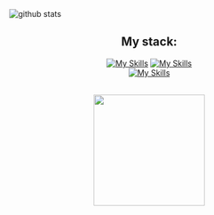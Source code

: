 <picture decoding="async" loading="lazy">
  <source media="(prefers-color-scheme: light)" srcset="https://pixel-profile.vercel.app/api/github-stats?username=nais2008&theme=fuji">
  <source media="(prefers-color-scheme: dark)" srcset="https://pixel-profile.vercel.app/api/github-stats?username=nais2008&screen_effect=true&theme=fuji">
  <img alt="github stats" src="https://pixel-profile.vercel.app/api/github-stats?username=nais2008&theme=fuji">
</picture>

<h2 align="center">My stack:</h2>
<div align="center">
  
[![My Skills](https://skillicons.dev/icons?i=js,html,css,sass,py,pug,php,less,bootstrap,flask,qt,wordpress,&theme=dark)](https://skillicons.dev)
[![My Skills](https://skillicons.dev/icons?i=npm,github,git,figma,docker,discord,codepen,stackoverflow,mysql,sqlite&theme=dark)](https://skillicons.dev)<br>
[![My Skills](https://skillicons.dev/icons?i=vscode,vite,pycharm,postman,windows,webstorm&theme=dark)](https://skillicons.dev)

  <br/>
  <a href="https://github.com/anuraghazra/convoychat" align="center">
    <img height=200 align="center" src="https://github-readme-stats.vercel.app/api/top-langs?username=nais2008&layout=compact&langs_count=8&card_width=320&theme=radical" />
  </a>
</div>
